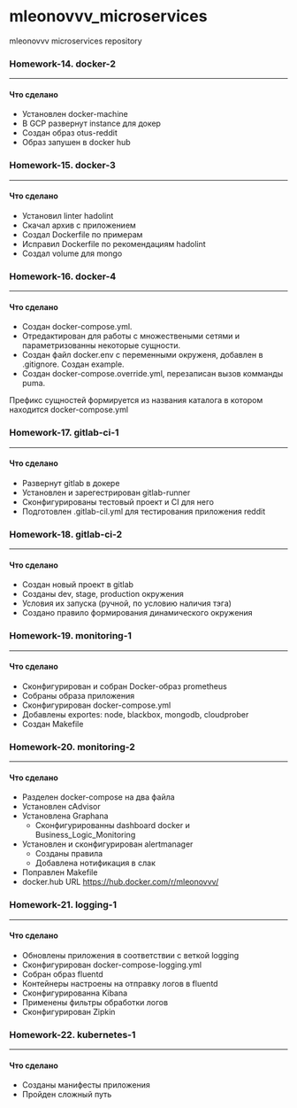 # mleonovvv_microservices
mleonovvv microservices repository

### Homework-14. docker-2
-------

#### Что сделано ####
 - Установлен docker-machine
 - В GCP развернут instance для докер 
 - Создан образ otus-reddit
 - Образ запушен в docker hub

### Homework-15. docker-3
-------

#### Что сделано ####
 - Установил linter hadolint
 - Скачал архив с приложением
 - Создал Dockerfile по примерам
 - Исправил Dockerfile по рекомендациям hadolint
 - Создал volume для mongo

### Homework-16. docker-4
-------

#### Что сделано ####
 - Создан docker-compose.yml.
 - Отредактирован для работы с множествеными сетями и параметризованны некоторые сущности.
 - Создан файл docker.env с переменными окруженя, добавлен в .gitignore. Создан example.
 - Создан docker-compose.override.yml, перезаписан вызов комманды puma.

Префикс сущностей формируется из названия каталога в котором находится docker-compose.yml

### Homework-17. gitlab-ci-1
-------

#### Что сделано ####
 - Развернут gitlab в докере
 - Установлен и зарегестрирован gitlab-runner 
 - Сконфигурированы тестовый проект и CI для него
 - Подготовлен .gitlab-cil.yml для тестирования приложения reddit

### Homework-18. gitlab-ci-2
-------

#### Что сделано ####
 - Создан новый проект в gitlab
 - Созданы dev, stage, production окружения
 - Условия их запуска (ручной, по условию наличия тэга)
 - Создано правило формирования динамического окружения

### Homework-19. monitoring-1
-------

#### Что сделано ####
 - Сконфигурирован и собран Docker-образ prometheus 
 - Собраны образа приложения
 - Сконфигурирован docker-compose.yml
 - Добавлены exportes: node, blackbox, mongodb, cloudprober
 - Создан Makefile

### Homework-20. monitoring-2
-------

#### Что сделано ####
 - Разделен docker-compose на два файла
 - Установлен cAdvisor
 - Установлена Graphana
    - Сконфигурированны dashboard docker и Business_Logic_Monitoring 
 - Установлен и сконфигурирован alertmanager
    - Созданы правила
    - Добавлена нотификация в слак
 - Поправлен Makefile
 - docker.hub URL https://hub.docker.com/r/mleonovvv/


### Homework-21. logging-1
-------

#### Что сделано ####
 - Обновлены приложения в соответствии с веткой logging
 - Сконфигурирован docker-compose-logging.yml
 - Собран образ fluentd
 - Контейнеры настроены на отправку логов в fluentd
 - Сконфигурированна Kibana
 - Применены фильтры обработки логов
 - Сконфигурирован Zipkin

### Homework-22. kubernetes-1
-------

#### Что сделано ####
 - Созданы манифесты приложения
 - Пройден сложный путь

